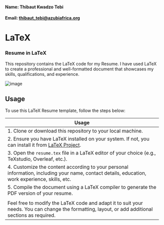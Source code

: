 #### Name: Thibaut Kwadzo Tebi 
#### Email: thibaut_tebi@azubiafrica.org

# LaTeX
### Resume in LaTeX 

This repository contains the LaTeX code for my Resume. I have used LaTeX to create a professional and well-formatted document that showcases my skills, qualifications, and experience.

![image](https://github.com/user-attachments/assets/99f1f243-98c4-4e6c-9c6d-51758ed74b77)

## Usage
To use this LaTeX Resume template, follow the steps below:

| Usage |
|---|
| 1. Clone or download this repository to your local machine. |
| 2. Ensure you have LaTeX installed on your system. If not, you can install it from [LaTeX Project](https://www.latex-project.org/get/). |
| 3. Open the `resume.tex` file in a LaTeX editor of your choice (e.g., TeXstudio, Overleaf, etc.). |
| 4. Customize the content according to your personal information, including your name, contact details, education, work experience, skills, etc. |
| 5. Compile the document using a LaTeX compiler to generate the PDF version of your resume. |
|   |
| Feel free to modify the LaTeX code and adapt it to suit your needs. You can change the formatting, layout, or add additional sections as required. |


